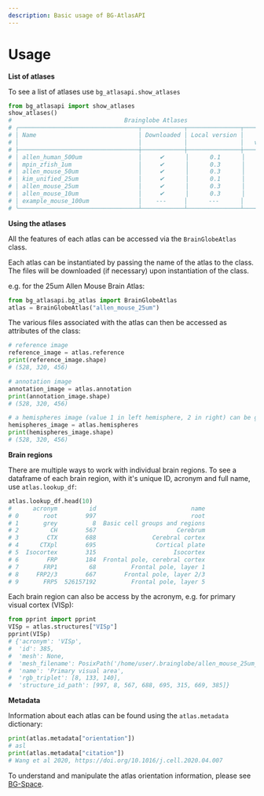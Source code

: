 ```yaml
---
description: Basic usage of BG-AtlasAPI
---
```


# Usage

**List of atlases**

To see a list of atlases use `bg_atlasapi.show_atlases`

```python
from bg_atlasapi import show_atlases
show_atlases()
#                                Brainglobe Atlases                               
# ╭──────────────────────────────────┬────────────┬───────────────┬──────────────╮
# │ Name                             │ Downloaded │ Local version │    Latest    │
# │                                  │            │               │   version    │
# ├──────────────────────────────────┼────────────┼───────────────┼──────────────┤
# │ allen_human_500um                │     ✔      │      0.1      │     0.1      │
# │ mpin_zfish_1um                   │     ✔      │      0.3      │     0.3      │
# │ allen_mouse_50um                 │     ✔      │      0.3      │     0.3      │
# │ kim_unified_25um                 │     ✔      │      0.1      │     0.1      │
# │ allen_mouse_25um                 │     ✔      │      0.3      │     0.3      │
# │ allen_mouse_10um                 │     ✔      │      0.3      │     0.3      │
# │ example_mouse_100um              │    ---     │      ---      │     0.3      │
# ╰──────────────────────────────────┴────────────┴───────────────┴──────────────╯
```

**Using the atlases**

All the features of each atlas can be accessed via the `BrainGlobeAtlas` class.

Each atlas can be instantiated by passing the name of the atlas to the class. The files will be downloaded \(if necessary\) upon instantiation of the class.

e.g. for the 25um Allen Mouse Brain Atlas:

```python
from bg_atlasapi.bg_atlas import BrainGlobeAtlas
atlas = BrainGlobeAtlas("allen_mouse_25um")
```

The various files associated with the atlas can then be accessed as attributes of the class:

```python
# reference image
reference_image = atlas.reference
print(reference_image.shape)
# (528, 320, 456)

# annotation image
annotation_image = atlas.annotation
print(annotation_image.shape)
# (528, 320, 456)

# a hemispheres image (value 1 in left hemisphere, 2 in right) can be generated
hemispheres_image = atlas.hemispheres
print(hemispheres_image.shape)
# (528, 320, 456)
```

**Brain regions**

There are multiple ways to work with individual brain regions. To see a dataframe of each brain region, with it's unique ID, acronym and full name, use `atlas.lookup_df`:

```python
atlas.lookup_df.head(10)
#      acronym         id                           name
# 0       root        997                           root
# 1       grey          8  Basic cell groups and regions
# 2         CH        567                       Cerebrum
# 3        CTX        688                Cerebral cortex
# 4      CTXpl        695                 Cortical plate
# 5  Isocortex        315                      Isocortex
# 6        FRP        184  Frontal pole, cerebral cortex
# 7       FRP1         68          Frontal pole, layer 1
# 8     FRP2/3        667        Frontal pole, layer 2/3
# 9       FRP5  526157192          Frontal pole, layer 5
```

Each brain region can also be access by the acronym, e.g. for primary visual cortex \(VISp\):

```python
from pprint import pprint
VISp = atlas.structures["VISp"]
pprint(VISp)
# {'acronym': 'VISp',
#  'id': 385,
#  'mesh': None,
#  'mesh_filename': PosixPath('/home/user/.brainglobe/allen_mouse_25um_v0.3/meshes/385.obj'),
#  'name': 'Primary visual area',
#  'rgb_triplet': [8, 133, 140],
#  'structure_id_path': [997, 8, 567, 688, 695, 315, 669, 385]}
```

**Metadata**

Information about each atlas can be found using the `atlas.metadata` dictionary:

```python
print(atlas.metadata["orientation"])
# asl 
print(atlas.metadata["citation"])
# Wang et al 2020, https://doi.org/10.1016/j.cell.2020.04.007
```

To understand and manipulate the atlas orientation information, please see [BG-Space](../../bg-space/bg-space.md).



#### 

